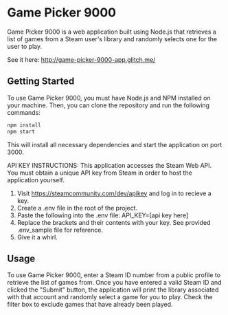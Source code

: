 # Game Picker 9000

Game Picker 9000 is a web application built using Node.js that retrieves a list of games from a Steam user's library and randomly selects one for the user to play.

See it here: http://game-picker-9000-app.glitch.me/

## Getting Started

To use Game Picker 9000, you must have Node.js and NPM installed on your machine. Then, you can clone the repository and run the following commands:

```Javascript
npm install
npm start
```

This will install all necessary dependencies and start the application on port 3000.

API KEY INSTRUCTIONS:
This application accesses the Steam Web API. You must obtain a unique API key from Steam in order to host the application yourself. 

1. Visit https://steamcommunity.com/dev/apikey and log in to recieve a key.
2. Create a .env file in the root of the project.
3. Paste the following into the .env file: API_KEY=[api key here] 
4. Replace the brackets and their contents with your key. See provided .env_sample file for reference.
5. Give it a whirl.

## Usage

To use Game Picker 9000, enter a Steam ID number from a public profile to retrieve the list of games from. Once you have entered a valid Steam ID and clicked the "Submit" button, the application will print the library associated with that account and randomly select a game for you to play. Check the filter box to exclude games that have already been played.



